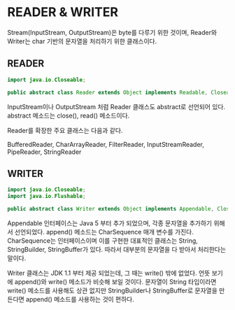 # READER & WRITER

Stream(InputStream, OutputStream)은 byte를 다루기 위한 것이며, Reader와 Writer는 char 기반의 문자열을 처리하기 위한 클래스이다.

## READER

```java
import java.io.Closeable;

public abstract class Reader extends Object implements Readable, Closeable
```

InputStream이나 OutputStream 처럼 Reader 클래스도 abstract로 선언되어 있다.
abstract 메소드는 close(), read() 메소드이다.

Reader를 확장한 주요 클래스는 다음과 같다.

BufferedReader, CharArrayReader, FilterReader, InputStreamReader, PipeReader, StringReader


## WRITER

```java
import java.io.Closeable;
import java.io.Flushable;

public abstract class Writer extends Object implements Appendable, Closeable, Flushable
```

Appendable 인터페이스는 Java 5 부터 추가 되었으며, 각종 문자열을 추가하기 위해서 선언되었다.
append() 메소드는 CharSequence 매개 변수를 가진다. CharSequence는 인터페이스이며 이를 구현한 대표적인 클래스는 String, StringBuilder, StringBuffer가 있다.
따라서 대부분의 문자열을 다 받아서 처리한다는 말이다.

Writer 클래스는 JDK 1.1 부터 제공 되었는데, 그 때는 write() 밖에 없었다. 
언뜻 보기에 append()와 write() 메소드가 비슷해 보일 것이다.
문자열이 String 타입이라면 write() 메소드를 사용해도 상관 없지만 StringBuilder나 StringBuffer로 문자열을 만든다면 append() 메소드를 사용하는 것이 편하다.



